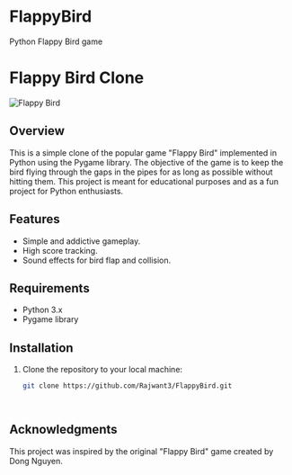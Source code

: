 # FlappyBird
Python Flappy Bird game
# Flappy Bird Clone

![Flappy Bird](flappy_bird_screenshot.png)

## Overview

This is a simple clone of the popular game "Flappy Bird" implemented in Python using the Pygame library. The objective of the game is to keep the bird flying through the gaps in the pipes for as long as possible without hitting them. This project is meant for educational purposes and as a fun project for Python enthusiasts.

## Features

- Simple and addictive gameplay.
- High score tracking.
- Sound effects for bird flap and collision.

## Requirements

- Python 3.x
- Pygame library

## Installation

1. Clone the repository to your local machine:

   ```bash
   git clone https://github.com/Rajwant3/FlappyBird.git




## Acknowledgments
This project was inspired by the original "Flappy Bird" game created by Dong Nguyen.
